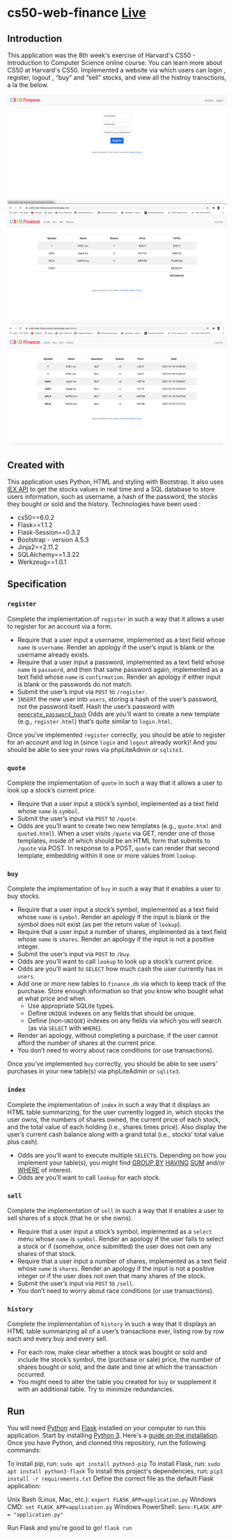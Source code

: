 # cs50-web-finance [Live](https://cs50-web-finance-pset.herokuapp.com/login)

## Introduction 
This application was the 8th week's exercise of Harvard's CS50 - Introduction to Computer Science online course. You can learn more about CS50 at Harvard's CS50.
Implemented a website via which users can login , register, logout , “buy” and “sell” stocks, and view all the histroy transctions, a la the below.

![REGISTER PAGE](./screenshots/REGISTER.png)
![INDEX PAGE](./screenshots/INDEX.png)
![HISTORY PAGE](./screenshots/HISTORY.png)


## Created with
This application uses Python, HTML and styling with Bootstrap. It also uses [IEX API](https://iexcloud.io/) to get the stocks values in real time and a SQL database to store users information, such as username, a hash of the password, the stocks they bought or sold and the history. Technologies have been used :
* cs50==6.0.2
* Flask==1.1.2
* Flask-Session==0.3.2
* Bootstrap - version 4.5.3
* Jinja2==2.11.2
* SQLAlchemy==1.3.22
* Werkzeug==1.0.1

## Specification
### `register`
Complete the implementation of  `register`  in such a way that it allows a user to register for an account via a form.
-   Require that a user input a username, implemented as a text field whose  `name`  is  `username`. Render an apology if the user’s input is blank or the username already exists.
-   Require that a user input a password, implemented as a text field whose  `name`  is  `password`, and then that same password again, implemented as a text field whose  `name`  is  `confirmation`. Render an apology if either input is blank or the passwords do not match.
-   Submit the user’s input via  `POST`  to  `/register`.
-   `INSERT`  the new user into  `users`, storing a hash of the user’s password, not the password itself. Hash the user’s password with  [`generate_password_hash`](http://werkzeug.pocoo.org/docs/0.14/utils/#werkzeug.security.generate_password_hash.*)  Odds are you’ll want to create a new template (e.g.,  `register.html`) that’s quite similar to  `login.html`.

Once you’ve implemented  `register`  correctly, you should be able to register for an account and log in (since  `login`  and  `logout`  already work)! And you should be able to see your rows via phpLiteAdmin or  `sqlite3`.
### `quote`

Complete the implementation of  `quote`  in such a way that it allows a user to look up a stock’s current price.

-   Require that a user input a stock’s symbol, implemented as a text field whose  `name`  is  `symbol`.
-   Submit the user’s input via  `POST`  to  `/quote`.
-   Odds are you’ll want to create two new templates (e.g.,  `quote.html`  and  `quoted.html`). When a user visits  `/quote`  via GET, render one of those templates, inside of which should be an HTML form that submits to  `/quote`  via POST. In response to a POST,  `quote`  can render that second template, embedding within it one or more values from  `lookup`.

### `buy`

Complete the implementation of  `buy`  in such a way that it enables a user to buy stocks.

-   Require that a user input a stock’s symbol, implemented as a text field whose  `name`  is  `symbol`. Render an apology if the input is blank or the symbol does not exist (as per the return value of  `lookup`).
-   Require that a user input a number of shares, implemented as a text field whose  `name`  is  `shares`. Render an apology if the input is not a positive integer.
-   Submit the user’s input via  `POST`  to  `/buy`.
-   Odds are you’ll want to call  `lookup`  to look up a stock’s current price.
-   Odds are you’ll want to  `SELECT`  how much cash the user currently has in  `users`.
-   Add one or more new tables to  `finance.db`  via which to keep track of the purchase. Store enough information so that you know who bought what at what price and when.
    -   Use appropriate SQLite types.
    -   Define  `UNIQUE`  indexes on any fields that should be unique.
    -   Define (non-`UNIQUE`) indexes on any fields via which you will search (as via  `SELECT`  with  `WHERE`).
-   Render an apology, without completing a purchase, if the user cannot afford the number of shares at the current price.
-   You don’t need to worry about race conditions (or use transactions).

Once you’ve implemented  `buy`  correctly, you should be able to see users’ purchases in your new table(s) via phpLiteAdmin or  `sqlite3`.

### `index`

Complete the implementation of  `index`  in such a way that it displays an HTML table summarizing, for the user currently logged in, which stocks the user owns, the numbers of shares owned, the current price of each stock, and the total value of each holding (i.e., shares times price). Also display the user’s current cash balance along with a grand total (i.e., stocks’ total value plus cash).

-   Odds are you’ll want to execute multiple  `SELECT`s. Depending on how you implement your table(s), you might find  [GROUP BY](https://www.google.com/search?q=SQLite+GROUP+BY,)  [HAVING](https://www.google.com/search?q=SQLite+HAVING,)  [SUM](https://www.google.com/search?q=SQLite+SUM,)  and/or  [WHERE](https://www.google.com/search?q=SQLite+WHERE)  of interest.
-   Odds are you’ll want to call  `lookup`  for each stock.

### `sell`

Complete the implementation of  `sell`  in such a way that it enables a user to sell shares of a stock (that he or she owns).

-   Require that a user input a stock’s symbol, implemented as a  `select`  menu whose  `name`  is  `symbol`. Render an apology if the user fails to select a stock or if (somehow, once submitted) the user does not own any shares of that stock.
-   Require that a user input a number of shares, implemented as a text field whose  `name`  is  `shares`. Render an apology if the input is not a positive integer or if the user does not own that many shares of the stock.
-   Submit the user’s input via  `POST`  to  `/sell`.
-   You don’t need to worry about race conditions (or use transactions).

### `history`
Complete the implementation of  `history`  in such a way that it displays an HTML table summarizing all of a user’s transactions ever, listing row by row each and every buy and every sell.

-   For each row, make clear whether a stock was bought or sold and include the stock’s symbol, the (purchase or sale) price, the number of shares bought or sold, and the date and time at which the transaction occurred.
-   You might need to alter the table you created for  `buy`  or supplement it with an additional table. Try to minimize redundancies.

## Run

You will need  [Python](https://www.python.org/downloads/)  and  [Flask](https://flask.palletsprojects.com/en/1.1.x/installation/)  installed on your computer to run this application.
Start by installing  [Python 3](https://www.python.org/downloads/). Here's a  [guide on the installation](https://wiki.python.org/moin/BeginnersGuide/Download). Once you have Python, and clonned this repository, run the following commands:

To install pip, run:
`sudo apt install python3-pip`
To install Flask, run:
`sudo apt install python3-flask`
To install this project's dependencies, run:
`pip3 install -r requirements.txt`
Define the correct file as the default Flask application:

Unix Bash (Linux, Mac, etc.):
`export FLASK_APP=application.py`
Windows CMD:
`set FLASK_APP=application.py`
Windows PowerShell:
`$env:FLASK_APP = "application.py"`

Run Flask and you're good to go!
`flask run`
